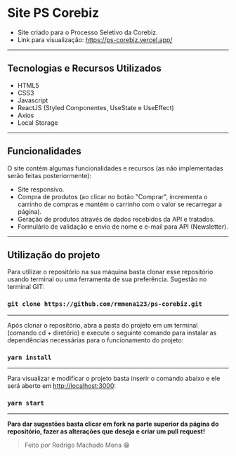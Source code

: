 # Site PS Corebiz

- Site criado para o Processo Seletivo da Corebiz.
- Link para visualização: https://ps-corebiz.vercel.app/

---

## Tecnologias e Recursos Utilizados

- HTML5
- CSS3
- Javascript
- ReactJS (Styled Componentes, UseState e UseEffect)
- Axios
- Local Storage

---

## Funcionalidades

O site contém algumas funcionalidades e recursos (as não implementadas serão feitas posteriormente):

- Site responsivo.
- Compra de produtos (ao clicar no botão "Comprar", incrementa o carrinho de compras e mantém o carrinho com o valor se recarregar a página).
- Geração de produtos através de dados recebidos da API e tratados.
- Formulário de validação e envio de nome e e-mail para API (Newsletter).

---

## Utilização do projeto

Para utilizar o repositório na sua máquina basta clonar esse repositório usando terminal ou uma ferramenta de sua preferência. Sugestão no terminal GIT: 

### `git clone https://github.com/rmmena123/ps-corebiz.git`

---

Após clonar o repositório, abra a pasta do projeto em um terminal (comando cd + diretório) e execute o seguinte comando para instalar as dependências necessárias para o funcionamento do projeto:

### `yarn install`

---

Para visualizar e modificar o projeto basta inserir o comando abaixo e ele será aberto em [http://localhost:3000](http://localhost:3000):

### `yarn start`

---

**Para dar sugestões basta clicar em fork na parte superior da página do repositório, fazer as alterações que deseja e criar um pull request!**

> Feito por Rodrigo Machado Mena 😁
